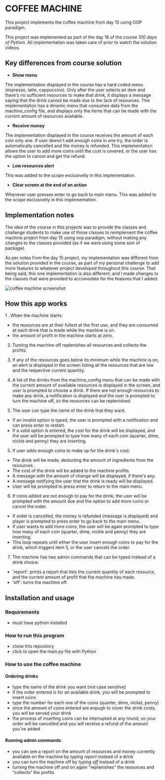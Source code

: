 
# COFFEE MACHINE

This project implements the coffee machine from day 15 using OOP paradigm.

This project was implemented as part of the day 16 of the course *100 days of Python*. All implementation was taken care of prior to watch the solution videos.

## Key differences from course solution

- **Show menu**

The implementation displayed in the course has a hard coded menu (espresso, latte, cappuccino). Only after the user selects an item and there's no sufficient resources to make that drink, it displays a message saying that the drink cannot be made due to the lack of resources. This implementation has a dinamic menu that consumes data from the machine_config file, and displays only the items that can be made with the current amount of resources available.

- **Receive money**

The implementation displayed in the course receives the amount of each coin only one. If user doesn't add enough coins in one try, the order is automatically cancelled and the money is refunded. This implementation allows the user to add more coins until the cost is covered, or the user has the option to cancel and get the refund.

- **Low resources alert**

This was added to the scope exclusivelly in this implementation.

- **Clear screen at the end of an action**

Whenever user presses enter to go back to main menu. This was added to the scope exclusivelly in this implementation.

## Implementation notes

The idea of the course in this projects was to provide the classes and challenge students to make use of those classes to reimplement the coffee machine project from day 15 using oop paradigm, without making any changes to the classes provided (as if we were using some sort of package). 

As per notes from the day 15 project, my implementation was different from the solution provided in the course, as part of my personal challenge to add more features to whatever project developed throughout this course. That being said, this one implementation is also different, and I made changes to the classes that were provided to accomodate for the features that I added.

![coffee machine screenshot](https://github.com/thaismca/Python-Practices/blob/30864761897274aee5c502248f0ff17354a27d8d/Udemy%20-%20100%20days%20of%20Python/Intermediate%20sections/day-16_coffee_machine_oop/screenshot.PNG?raw=true)


## How this app works

1 . When the machine starts:
- the resources are at their fullest at the first use, and they are consumed at each drink that is made while the machine is on.
- the amount of profit in the machine starts at zero.

2. Turning the machine off replenishes all resources and collects the profits.

3. If any of the resources goes below its minimum while the machine is on, an alert is displayed in the screen listing all the resources that are low and the respective current quantity.

3. A list of the drinks from the machine_config menu that can be made with the current amount of available resources is displayed in the screen, and user is prompted to choose a drink.
If there are not enough resources to make any drink, a notification is displayed and the user is prompted to turn the machine off, so the resources can be replenished.

4. The user can type the name of the drink that they want. 
- If an invalid option is typed, the user is prompted with a notification and can press enter to restart.
- If a valid option is entered, the cost for the drink will be displayed, and the user will be prompted to type how many of each coin (quarter, dime, nickle and penny) they are inserting.

5. If user adds enough coins to make up for the drink's cost:
- The drink will be made, deducting the amount of ingredients from the resources.
- The cost of the drink will be added to the machine profits.
- A message with the amount of change will be displayed, if there's any.
- A message notifying the user that the drink is ready will be displayed.
- User will be prompted to press enter to return to the main menu.

6. If coins added are not enough to pay for the drink, the user will be prompted with the amount due and the option to add more coins or cancel the order.
- If order is cancelled, the money is refunded (message is displayed) and player is prompted to press enter to go back to the main menu.
- If user wants to add more coins, the user will be again prompted to type how many of each coin (quarter, dime, nickle and penny) they are inserting.
- This loop repeats until either the user insert enough coins to pay for the drink, which triggers item 5, or the user cancels the order.

7. The machine has two admin commands that can be typed instead of a drink choice:
- 'report': prints a report that lists the current quantity of each resource, and the current amount of profit that the machine has made.
- 'off': turns the machine off.

## Installation and usage
### Requirements
- must have python installed
### How to run this program
- clone this repository
- click to open the main.py file with Python
### How to use the coffee machine
#### Ordering drinks
- type the name of the drink you want (not case senstive)
- if the order entered is for an available drink, you will be prompted to insert coins
- type the number for each one of the coins (quarter, dime, nickel, penny)
- once the amount of coins entered are enpugh to cover the drink costs, you will be served your drink
- the process of inserting coins can be interrupted at any round, so your order will be cancelled and you will receive a refund of the amount you've added
#### Running admin commands
- you can see a report on the amount of resources and money currently available on the machine by typing *report* instead of a drink
- you can turn the machine off by typing *off* instead of a drink
- turning the machine off and on again "replenishes" the resources and "collects" the profits
